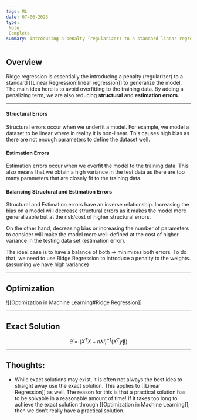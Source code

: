 ```yaml
---
tags: ML
date: 07-06-2023
type: 
 Note
 Complete
summary: Introducing a penalty (regularizer) to a standard linear regression to generalize the model.
---
```


## Overview

Ridge regression is essentially the introducing a penalty (regularizer) to a standard [[Linear Regression|linear regression]] to generalize the model. The main idea here is to avoid overfitting to the training data. By adding a penalizing term, we are also reducing **structural** and **estimation errors**.

---

#### Structural Errors

Structural errors occur when we underfit a model. For example, we model a dataset to be linear where in reality it is non-linear. This causes high bias as there are not enough parameters to define the dataset well.

#### Estimation Errors

Estimation errors occur when we overfit the model to the training data. This also means that we obtain a high variance in the test data as there are too many parameters that are closely fit to the training data.

#### Balancing Structural and Estimation Errors

Structural and Estimation errors have an inverse relationship. Increasing the bias on a model will decrease structural errors as it makes the model more generalizable but at the risk/cost of higher structural errors. 

On the other hand, decreasing bias or increasing the number of parameters to consider will make the model more well-defined at the cost of higher variance in the testing data set (estimation error).

The ideal case is to have a balance of both -> minimizes both errors. To do that, we need to use Ridge Regression to introduce a penalty to the weights. (assuming we have high variance)

---

## Optimization

![[Optimization in Machine Learning#Ridge Regression]]

---

## Exact Solution

$$\hat{\theta} = (X^TX + n\lambda I)^{-1}(X^T\vec{y})$$


---

## Thoughts:

- While exact solutions may exist, it is often not always the best idea to straight away use the exact solution. This applies to [[Linear Regression]] as well. The reason for this is that a practical solution has to be solvable in a reasonable amount of time! If it takes too long to achieve the exact solution through [[Optimization in Machine Learning]], then we don't really have a practical solution. 